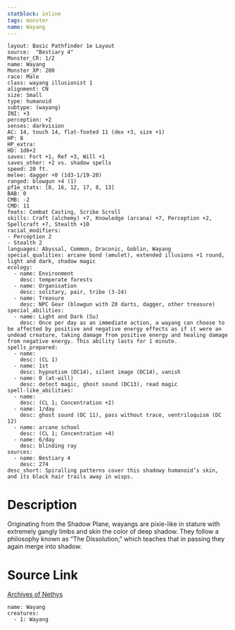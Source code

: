 ```yaml
---
statblock: inline
tags: monster
name: Wayang
---
```

```statblock
layout: Basic Pathfinder 1e Layout
source:  "Bestiary 4"
Monster_CR: 1/2
name: Wayang
Monster_XP: 200
race: Male
class: wayang illusionist 1
alignment: CN
size: Small
type: humanoid
subtype: (wayang)
INI: +3
perception: +2
senses: darkvision
AC: 14, touch 14, flat-footed 11 (dex +3, size +1)
HP: 8
HP_extra: 
HD: 1d6+2
saves: Fort +1, Ref +3, Will +1
saves_other: +2 vs. shadow spells
speed: 20 ft.
melee: dagger +0 (1d3-1/19-20)
ranged: blowgun +4 (1)
pf1e_stats: [8, 16, 12, 17, 8, 13]
BAB: 0
CMB: -2
CMD: 11
feats: Combat Casting, Scribe Scroll
skills: Craft (alchemy) +7, Knowledge (arcana) +7, Perception +2, Spellcraft +7, Stealth +10
racial_modifiers:
- Perception 2
- Stealth 2
languages: Abyssal, Common, Draconic, Goblin, Wayang
special_qualities: arcane bond (amulet), extended illusions +1 round, light and dark, shadow magic
ecology:
  - name: Environment
    desc: temperate forests
  - name: Organisation
    desc: solitary, pair, tribe (3-24)
  - name: Treasure
    desc: NPC Gear (blowgun with 20 darts, dagger, other treasure)
special_abilities:
  - name: Light and Dark (Su)
    desc: Once per day as an immediate action, a wayang can choose to be affected by positive and negative energy effects as if it were an undead creature, taking damage from positive energy and healing damage from negative energy. This ability lasts for 1 minute.
spells_prepared:
  - name:
    desc: (CL 1)
  - name: 1st
    desc: hypnotism (DC14), silent image (DC14), vanish
  - name: 0 (at-will)
    desc: detect magic, ghost sound (DC13), read magic
spell-like_abilities:
  - name:
    desc: (CL 1; Concentration +2)
  - name: 1/day
    desc: ghost sound (DC 11), pass without trace, ventriloquism (DC 12)
  - name: arcane school
    desc: (CL 1; Concentration +4)
  - name: 6/day
    desc: blinding ray
sources:
  - name: Bestiary 4
    desc: 274
desc_short: Spiralling patterns cover this shadowy humanoid’s skin, and its black hair trails away in wisps.
```
# Description
Originating from the Shadow Plane, wayangs are pixie-like in stature with extremely gangly limbs and skin the color of deep shadow. They follow a philosophy known as “The Dissolution,” which teaches that in passing they again merge into shadow.
# Source Link
[Archives of Nethys](https://aonprd.com/MonsterDisplay.aspx?ItemName=Wayang)
```encounter-table
name: Wayang
creatures:
  - 1: Wayang
```
